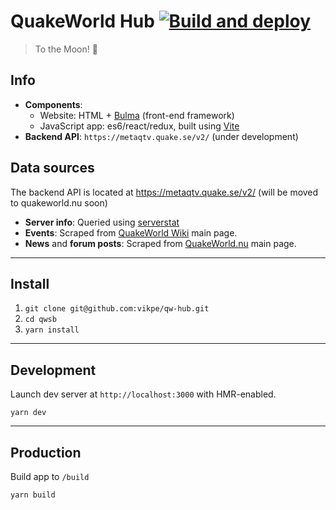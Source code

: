 # QuakeWorld Hub [![Build and deploy](https://github.com/vikpe/hub.quakeworld.nu/actions/workflows/deploy.yml/badge.svg)](https://github.com/vikpe/hub.quakeworld.nu/actions/workflows/deploy.yml)
> To the Moon! 🚀

## Info
* **Components**: 
  * Website: HTML + [Bulma](https://bulma.io/) (front-end framework)
  * JavaScript app: es6/react/redux, built using [Vite](https://vitejs.dev/)
* **Backend API**: `https://metaqtv.quake.se/v2/` (under development)

## Data sources
The backend API is located at https://metaqtv.quake.se/v2/ (will be moved to quakeworld.nu soon)

* **Server info**: Queried using [serverstat](https://github.com/vikpe/serverstat)
* **Events**: Scraped from [QuakeWorld Wiki](https://www.quakeworld.nu/wiki/Overview) main page.
* **News** and **forum posts**: Scraped from [QuakeWorld.nu](https://www.quakeworld.nu) main page.

---

## Install
1. `git clone git@github.com:vikpe/qw-hub.git`
1. `cd qwsb`   
1. `yarn install`

---

## Development
Launch dev server at `http://localhost:3000` with HMR-enabled.
```
yarn dev
```

---

## Production
Build app to `/build`
```
yarn build
```
